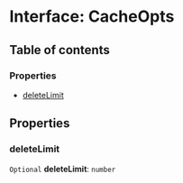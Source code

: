 # Interface: CacheOpts

## Table of contents

### Properties

* [deleteLimit](/en/auto-docs/fixed-layout-editor/interfaces/CacheOpts.md#deletelimit)

## Properties

### deleteLimit

`Optional` **deleteLimit**: `number`

